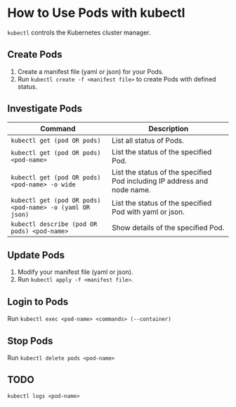 # How to Use Pods with kubectl
`kubectl` controls the Kubernetes cluster manager.


## Create Pods
1. Create a manifest file (yaml or json) for your Pods.
2. Run `kubectl create -f <manifest file>` to create Pods with defined status.


## Investigate Pods
|Command                                                 |Description                                                             |
| ------------------------------------------------------ | ---------------------------------------------------------------------- |
|`kubectl get (pod OR pods)`                             |List all status of Pods.                                                |
|`kubectl get (pod OR pods) <pod-name>`                  |List the status of the specified Pod.                                   |
|`kubectl get (pod OR pods) <pod-name> -o wide`          |List the status of the specified Pod including IP address and node name.|
|`kubectl get (pod OR pods) <pod-name> -o (yaml OR json)`|List the status of the specified Pod with yaml or json.                 |
|`kubectl describe (pod OR pods) <pod-name>`             |Show details of the specified Pod.                                      |


## Update Pods
1. Modify your manifest file (yaml or json).
2. Run `kubectl apply -f <manifest file>`.


## Login to Pods
Run `kubectl exec <pod-name> <commands> (--container)`


## Stop Pods
Run `kubectl delete pods <pod-name>`


## TODO
`kubectl logs <pod-name>`
